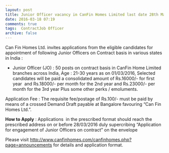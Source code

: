 ```yaml
---
layout: post
title: Junior Officer vacancy in CanFin Homes Limited last date 28th March-2016   
date: 2016-03-18 07:19
comments: true
tags:  ContractJob Officer 
archive: false
---
```

Can Fin Homes Ltd. invites applications from the eligible candidates for appointment of following Junior Officers on Contract basis in various states in India :

- Junior Officer (JO) : 50 posts on contract basis in CanFin Home Limited branches across India, Age : 21-30 years as on 01/03/2016, Selected candidates will be paid a consolidated amount of Rs.16000/- for first year  and Rs.18000/- per month for the 2nd year and Rs.23000/- per month for the 3rd year Plus some other perks / emoluments.

Application Fee : The requisite fee/postage of Rs.100/- must be paid by means of a crossed Demand Draft payable at Bangalore favouring “Can Fin Homes Ltd.”. 

**How to Apply** : Applications  in the prescribed format should reach the prescribed address on or before 28/03/2016 duly supercribing “Application for engagement of Junior Officers on contract” on the envelope

Please visit <http://www.canfinhomes.com/canfinhomes.php?page=announcements> for details and application format.



